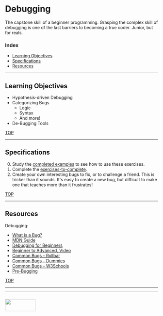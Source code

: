 # Debugging

The capstone skill of a beginner programming.  Grasping the complex skill of debugging is one of the last barriers to becoming a true coder.  Junior, but for reals.

### Index
* [Learning Objectives](#learning-objectives)
* [Specifications](#specifications)
* [Resources](#resources)

---

## Learning Objectives

* Hypothesis-driven Debugging
* Categorizing Bugs
  * Logic
  * Syntax
  * And more!
* De-Bugging Tools



[TOP](#index)

---

## Specifications


0. Study the [completed examples](./examples-to-study) to see how to use these exercises.
1. Complete the [exercises-to-complete](./exercises-to-complete).
2. Create your own interesting bugs to fix, or to challenge a friend.  This is tricker than it sounds.  It's easy to create a new bug, but difficult to make one that teaches more than it frustrates!


[TOP](#index)

---

## Resources



Debugging:
* [What is a Bug?](https://medium.com/northcoders/understanding-bugs-and-errors-in-javascript-675ebb0a109a)
* [MDN Guide](https://developer.mozilla.org/en-US/docs/Learn/Tools_and_testing/Cross_browser_testing/JavaScript)
* [Debugging for Beginners](https://www.creativebloq.com/javascript/javascript-debugging-beginners-3122820)
* [Beginner to Advanced, Video](https://www.youtube.com/watch?v=-q1z8BPFItw)
* [Common Bugs - Rollbar](https://rollbar.com/blog/top-10-javascript-errors/)
* [Common Bugs - Dummies](http://www.dummies.com/web-design-development/javascript/10-common-javascript-bugs-and-how-to-avoid-them/)
* [Common Bugs - W3Schools](https://www.w3schools.com/js/js_mistakes.asp)
* [Pre-Bugging](https://github.com/elewa-academy/General-Resources/blob/master/programming-resources/prebugging-error-handling.md)


[TOP](#index)



___
___
### <a href="http://elewa.education/blog" target="_blank"><img src="https://user-images.githubusercontent.com/18554853/34921062-506450ae-f97d-11e7-875f-6feeb26ad72d.png" width="100" height="40"/></a>

